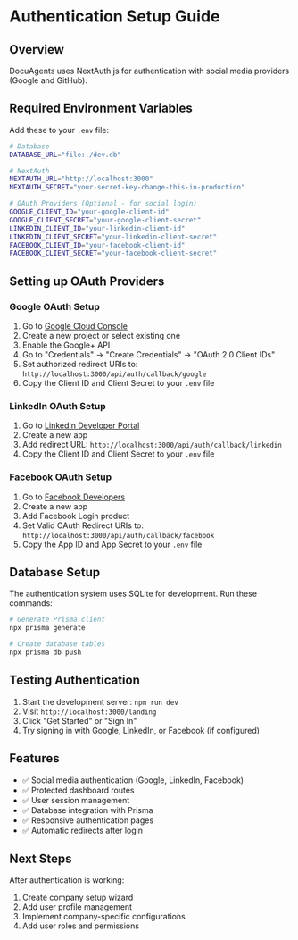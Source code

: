 # Authentication Setup Guide

## Overview
DocuAgents uses NextAuth.js for authentication with social media providers (Google and GitHub).

## Required Environment Variables

Add these to your `.env` file:

```bash
# Database
DATABASE_URL="file:./dev.db"

# NextAuth
NEXTAUTH_URL="http://localhost:3000"
NEXTAUTH_SECRET="your-secret-key-change-this-in-production"

# OAuth Providers (Optional - for social login)
GOOGLE_CLIENT_ID="your-google-client-id"
GOOGLE_CLIENT_SECRET="your-google-client-secret"
LINKEDIN_CLIENT_ID="your-linkedin-client-id"
LINKEDIN_CLIENT_SECRET="your-linkedin-client-secret"
FACEBOOK_CLIENT_ID="your-facebook-client-id"
FACEBOOK_CLIENT_SECRET="your-facebook-client-secret"
```

## Setting up OAuth Providers

### Google OAuth Setup
1. Go to [Google Cloud Console](https://console.cloud.google.com/)
2. Create a new project or select existing one
3. Enable the Google+ API
4. Go to "Credentials" → "Create Credentials" → "OAuth 2.0 Client IDs"
5. Set authorized redirect URIs to: `http://localhost:3000/api/auth/callback/google`
6. Copy the Client ID and Client Secret to your `.env` file

### LinkedIn OAuth Setup
1. Go to [LinkedIn Developer Portal](https://www.linkedin.com/developers/)
2. Create a new app
3. Add redirect URL: `http://localhost:3000/api/auth/callback/linkedin`
4. Copy the Client ID and Client Secret to your `.env` file

### Facebook OAuth Setup
1. Go to [Facebook Developers](https://developers.facebook.com/)
2. Create a new app
3. Add Facebook Login product
4. Set Valid OAuth Redirect URIs to: `http://localhost:3000/api/auth/callback/facebook`
5. Copy the App ID and App Secret to your `.env` file

## Database Setup

The authentication system uses SQLite for development. Run these commands:

```bash
# Generate Prisma client
npx prisma generate

# Create database tables
npx prisma db push
```

## Testing Authentication

1. Start the development server: `npm run dev`
2. Visit `http://localhost:3000/landing`
3. Click "Get Started" or "Sign In"
4. Try signing in with Google, LinkedIn, or Facebook (if configured)

## Features

- ✅ Social media authentication (Google, LinkedIn, Facebook)
- ✅ Protected dashboard routes
- ✅ User session management
- ✅ Database integration with Prisma
- ✅ Responsive authentication pages
- ✅ Automatic redirects after login

## Next Steps

After authentication is working:
1. Create company setup wizard
2. Add user profile management
3. Implement company-specific configurations
4. Add user roles and permissions

